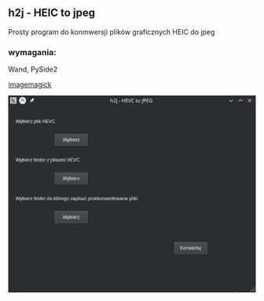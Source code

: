 ## h2j - HEIC to jpeg

Prosty program do konmwersji plików graficznych HEIC do jpeg


### wymagania:
Wand, PySide2

[imagemagick](https://imagemagick.org/script/download.php)


![alt text](Screen.png)

